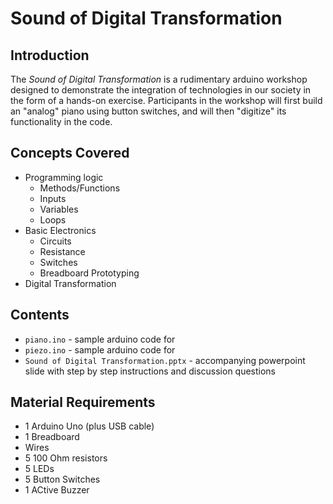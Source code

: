 # Sound of Digital Transformation

## Introduction

The *Sound of Digital Transformation* is a rudimentary arduino workshop designed to demonstrate the integration of technologies in our society in the form of a hands-on exercise. Participants in the workshop will first build an "analog" piano using button switches, and will then "digitize" its functionality in the code.

## Concepts Covered

* Programming logic
    * Methods/Functions
    * Inputs
    * Variables
    * Loops
* Basic Electronics
    * Circuits
    * Resistance
    * Switches
    * Breadboard Prototyping
* Digital Transformation

## Contents

* ```piano.ino``` - sample arduino code for 
* ```piezo.ino``` - sample arduino code for
* ```Sound of Digital Transformation.pptx``` - accompanying powerpoint slide with step by step instructions and discussion questions

## Material Requirements

* 1 Arduino Uno (plus USB cable)
* 1 Breadboard
* Wires
* 5 100 Ohm resistors
* 5 LEDs
* 5 Button Switches
* 1 ACtive Buzzer
